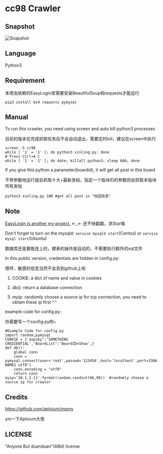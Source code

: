 # cc98 Crawler

## Snapshot
![Snapshot](https://raw.githubusercontent.com/zjuchenyuan/cc98/master/doc/snapshot.jpg)

## Language
Python3

## Requirement

本爬虫依赖的EasyLogin库需要安装BeautifulSoup和requests才能运行

`pip3 install bs4 requests pymysql`

## Manual

To run this crawler, you need using screen and auto kill python3 processes

目前的版本在完成抓取任务后不会自动退出，需要定时kill，建议在screen中执行

    screen -S cc98
    while [ '1' = '1' ]; do python3 xinling.py; done
    # Press Ctrl+A C
    while [ '1' = '1' ]; do date; killall python3; sleep 666; done
    
If you give this python a parameter(boardid), it will get all post in this board

不带参数地运行就会抓取十大+最新发帖，指定一个版块ID的参数则会抓取本版块所有发帖

    python3 xinling.py 100 #get all post in "校园信息"

## Note
[EasyLogin is another my project.](https://github.com/zjuchenyuan/EasyLogin) ←_← 还不快戳戳，求Star咯

Don't forget to turn on the mysqld: `service mysqld start`(Centos) or `service mysql start`(Ubuntu)

数据库还是要能连上的，建表的操作是自动的，不需要执行额外的sql文件

In this public version, credentials are hidden in config.py:

嗯哼，敏感的信息当然不会丢到github上啦

1. COOKIE: a dict of name and value in cookies

2. db(): return a database connection

3. myip: randomly choose a source ip for tcp connection, you need to obtain these ip first ^.^

example code for config.py:

你需要写一个config.py哟~

    #Example Code for config.py
    import random,pymysql
    COOKIE = {'aspsky':'SOMETHING CREDIENTIAL','BoardList':'BoardID=Show',}
    def db():
        global conn
        conn = pymysql.connect(user='root',passwd='123456',host='localhost',port=3306,db='cc98',charset='utf8',init_command="set NAMES utf8")
        conn.encoding = "utf8"
        return conn
    myip='10.1.2.{}'.format(random.randint(66,99))  #randomly choose a source ip for crawler


## Credits
https://github.com/aploium/mpms

ym一下Aploium大佬

## LICENSE
"Anyone But duanduan"(ABd) license

